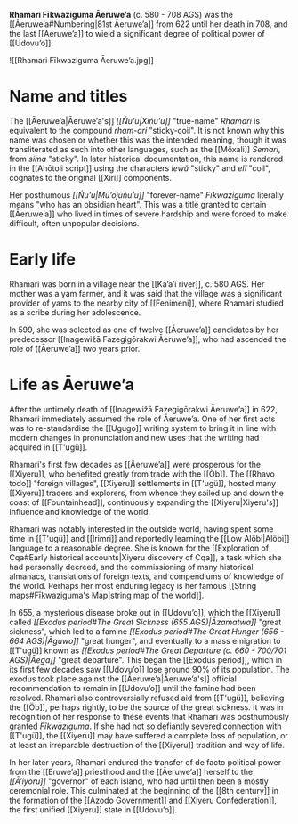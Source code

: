 **Rhamari Fīkwaziguma Āeruweʼa** (c. 580 - 708 AGS) was the [[Āeruweʼa#Numbering|81st Āeruweʼa]] from 622 until her death in 708, and the last [[Āeruweʼa]] to wield a significant degree of political power of [[Udovuʼo]].

![[Rhamari Fīkwaziguma Āeruweʼa.jpg]]
# Name and titles
The [[Āeruweʼa|Āeruweʼa's]] *[[Ńuʼu|Xińuʼu]]* "true-name" *Rhamari* is equivalent to the compound *rham-ari* "sticky-coil". It is not known why this name was chosen or whether this was the intended meaning, though it was transliterated as such into other languages, such as the [[Möxali]] *Semari*, from *sima* "sticky". In later historical documentation, this name is rendered in the [[Ahōtoli script]] using the characters *lewŭ* "sticky" and *elĭ* "coil", cognates to the original [[Xiri]] components.

Her posthumous *[[Ńuʼu|Mū’ojūńuʼu]]* "forever-name" *Fīkwaziguma* literally means "who has an obsidian heart". This was a title granted to certain [[Āeruweʼa]] who lived in times of severe hardship and were forced to make difficult, often unpopular decisions.
# Early life
Rhamari was born in a village near the [[Kaʼāʼi river]], c. 580 AGS. Her mother was a yam farmer, and it was said that the village was a significant provider of yams to the nearby city of [[Fenimeni]], where Rhamari studied as a scribe during her adolescence.

In 599, she was selected as one of twelve [[Āeruweʼa]] candidates by her predecessor [[Inagewižā Fazegigōrakwi Āeruweʼa]], who had ascended the role of [[Āeruweʼa]] two years prior.
# Life as Āeruweʼa
After the untimely death of [[Inagewižā Fazegigōrakwi Āeruweʼa]] in 622, Rhamari immediately assumed the role of Āeruweʼa. One of her first acts was to re-standardise the [[Ugugo]] writing system to bring it in line with modern changes in pronunciation and new uses that the writing had acquired in [[T'ugü]].

Rhamari's first few decades as [[Āeruweʼa]] were prosperous for the [[Xiyeru]], who benefited greatly from trade with the [[Öb]]. The [[Rhavo todo]] "foreign villages", [[Xiyeru]] settlements in [[T'ugü]], hosted many [[Xiyeru]] traders and explorers, from whence they sailed up and down the coast of [[Fountainhead]], continuously expanding the [[Xiyeru|Xiyeru's]] influence and knowledge of the world.

Rhamari was notably interested in the outside world, having spent some time in [[T'ugü]] and [[Irimri]] and reportedly learning the [[Low Alöbi|Alöbi]] language to a reasonable degree. She is known for the [[Exploration of Cqa#Early historical accounts|Xiyeru discovery of Cqa]], a task which she had personally decreed, and the commissioning of many historical almanacs, translations of foreign texts, and compendiums of knowledge of the world. Perhaps her most enduring legacy is her famous [[String maps#Fīkwaziguma's Map|string map of the world]].

In 655, a mysterious disease broke out in [[Udovuʼo]], which the [[Xiyeru]] called *[[Exodus period#The Great Sickness (655 AGS)|Āzamatwa]]* "great sickness", which led to a famine *[[Exodus period#The Great Hunger (656 - 664 AGS)|Āguwo]]* "great hunger", and eventually to a mass emigration to [[T'ugü]] known as *[[Exodus period#The Great Departure (c. 660 - 700/701 AGS)|Āega]]* "great departure". This began the [[Exodus period]], which in its first few decades saw [[Udovuʼo]] lose around 90% of its population. The exodus took place against the [[Āeruweʼa|Āeruweʼa's]] official recommendation to remain in [[Udovuʼo]] until the famine had been resolved. Rhamari also controversially refused aid from [[T'ugü]], believing the [[Öb]], perhaps rightly, to be the source of the great sickness. It was in recognition of her response to these events that Rhamari was posthumously granted *Fīkwaziguma*. If she had not so defiantly severed connection with [[T'ugü]], the [[Xiyeru]] may have suffered a complete loss of population, or at least an irreparable destruction of the [[Xiyeru]] tradition and way of life.

In her later years, Rhamari endured the transfer of de facto political power from the [[Eruweʼa]] priesthood and the [[Āeruweʼa]] herself to the *[[Āʼiyoru]]* "governor" of each island, who had until then been a mostly ceremonial role. This culminated at the beginning of the [[8th century]] in the formation of the [[Azodo Government]] and [[Xiyeru Confederation]], the first unified [[Xiyeru]] state in [[Udovuʼo]].